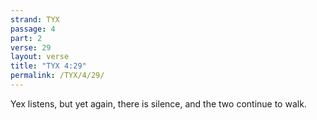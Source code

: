 ```yaml
---
strand: TYX
passage: 4
part: 2
verse: 29
layout: verse
title: "TYX 4:29"
permalink: /TYX/4/29/
---
```

Yex listens, but yet again, there is silence, and the two continue to walk.
